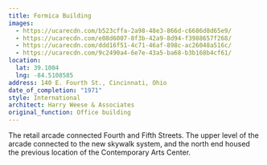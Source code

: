 ```yaml
---
title: Formica Building
images:
  - https://ucarecdn.com/b523cffa-2a98-48e3-866d-c6686d8d65e9/
  - https://ucarecdn.com/e08d6007-8f3b-42a9-8d94-f3988657f268/
  - https://ucarecdn.com/ddd16f51-4c71-46af-898c-ac26048a516c/
  - https://ucarecdn.com/9c2490a4-6e7e-43a5-ba68-b3b168b4cf61/
location:
  lat: 39.1004
  lng: -84.5108585
address: 140 E. Fourth St., Cincinnati, Ohio
date_of_completion: "1971"
style: International
architect: Harry Weese & Associates
original_function: Office building
---
```


The retail arcade connected Fourth and Fifth Streets. The upper level of the arcade connected to the new skywalk system, and the north end housed the previous location of the Contemporary Arts Center.
